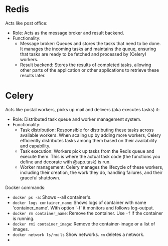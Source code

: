 # Redis 
Acts like post office:
- Role: Acts as the message broker and result backend.
- Functionality:
    - Message broker: Queues and stores the tasks that need to be done. It manages the incoming tasks and maintains the queue, ensuring that tasks are ready to be fetched and processed by (Celery) workers.
    - Result backend: Stores the results of completed tasks, allowing other parts of the application or other applications to retrieve these results later.

# Celery 
Acts like postal workers, picks up mail and delivers (aka executes tasks) it:
* Role: Distributed task queue and worker management system.
* Functionality:
    - Task distribution: Responsible for distributing these tasks across available workers. When scaling up by adding more workers, Celery efficiently distributes tasks among them based on their availability and capability.
    - Task execution: Workers pick up tasks from the Redis queue and execute them. This is where the actual task code (the functions you define and decorate with @app.task) is run.
    - Worker management: Celery manages the lifecycle of these workers, including their creation, the work they do, handling failures, and their graceful shutdown.


 Docker commands:
 - `docker ps -a`:  Shows --all container's. 
 - `docker logs container_name`: Shows logs of container with name 'container_name'. With option '-f' it monitors and follows log-output.
 - `docker rm container_name`: Remove the container. Use `-f` if the container is running.
 - `docker rmi container_image`: Remove the container-image or a list of images.
 - `dcoker network ls/rm`: `ls` Show networks. `rm` deletes a network.  
 - 